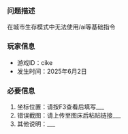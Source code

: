 ### 问题描述
在城市生存模式中无法使用/ai等基础指令

### 玩家信息
- 游戏ID：cike
- 发生时间：2025年6月2日

### 必要信息
1. 坐标位置：请按F3查看后填写___
2. 错误截图：请上传至图床后粘贴链接___
3. 其他说明：___